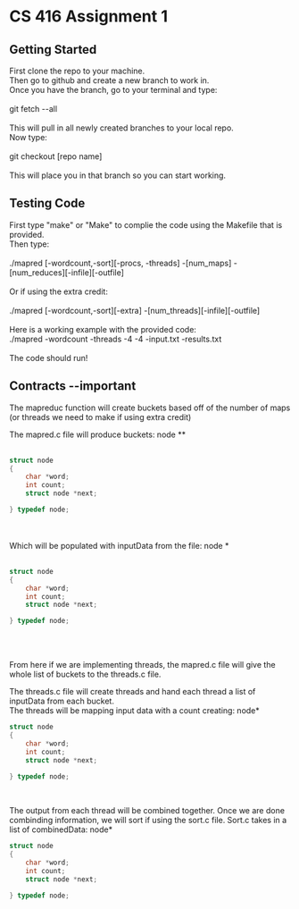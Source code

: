 # CS 416 Assignment 1

## Getting Started

First clone the repo to your machine.
<br/>
Then go to github and create a new branch to work in.
<br/>
Once you have the branch, go to your terminal and type:
<br/>
<br/>
git fetch --all
<br/>
<br/>
This will pull in all newly created branches to your local repo.
<br/>
Now type:
<br/>
<br/>
git checkout [repo name]
<br/>
<br/>
This will place you in that branch so you can start working.

## Testing Code

First type "make" or "Make" to complie the code using the Makefile that is provided.
<br/>
Then type:
<br/>
<br/>
./mapred [-wordcount,-sort][-procs, -threads] -[num_maps] -[num_reduces][-infile][-outfile]
<br/>
<br/>
Or if using the extra credit:
<br/>
<br/>
./mapred [-wordcount,-sort][-extra] -[num_threads][-infile][-outfile]
<br/>
<br/>
Here is a working example with the provided code:
<br/>
./mapred -wordcount -threads -4 -4 -input.txt -results.txt
<br/>
<br/>
The code should run!

## Contracts --important

The mapreduc function will create buckets based off of the number of maps
(or threads we need to make if using extra credit)

The mapred.c file will produce buckets: node \*\*
<br/>
<br/>

```c
struct node
{
    char *word;
    int count;
    struct node *next;

} typedef node;
```

<br/>
<br/>
Which will be populated with inputData from the file: node *

<br/>
<br/>

```c
struct node
{
    char *word;
    int count;
    struct node *next;

} typedef node;
```

<br/>
<br/>

From here if we are implementing threads,
the mapred.c file will give the whole list of buckets to the threads.c file.
<br/>

The threads.c file will create threads and hand each thread a list of inputData
from each bucket.
<br/>
The threads will be mapping input data with a count creating: node\*
<br/>

```c
struct node
{
    char *word;
    int count;
    struct node *next;

} typedef node;
```

<br/>

The output from each thread will be combined together.
Once we are done combinding information, we will sort if using the sort.c file.
Sort.c takes in a list of combinedData: node\*
<br/>

```c
struct node
{
    char *word;
    int count;
    struct node *next;

} typedef node;
```
